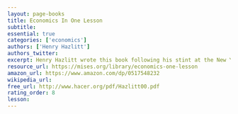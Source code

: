 ```yaml
---
layout: page-books
title: Economics In One Lesson
subtitle: 
essential: true
categories: ['economics']
authors: ['Henry Hazlitt']
authors_twitter: 
excerpt: Henry Hazlitt wrote this book following his stint at the New York Times as an editorialist. His hope was to reduce the whole teaching of economics to a few principles and explain them in ways that people would never forget.
resource_url: https://mises.org/library/economics-one-lesson
amazon_url: https://www.amazon.com/dp/0517548232
wikipedia_url: 
free_url: http://www.hacer.org/pdf/Hazlitt00.pdf
rating_order: 8
lesson: 
---
```

